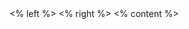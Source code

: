 <grid drag="50 80" drop="1 10" align="topleft">
<% left %>
</grid>

<grid drag="60 71" drop="40 5" align="center">
<% right %>
</grid>
<% content %>

